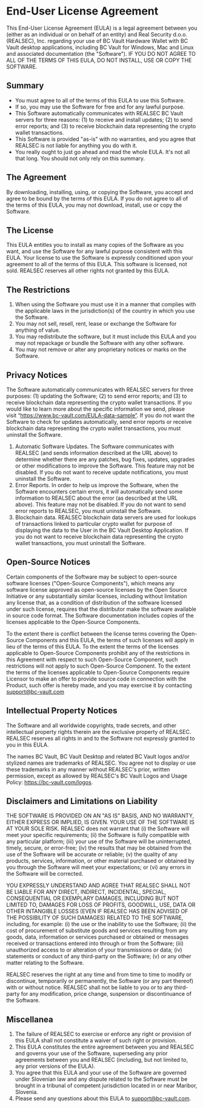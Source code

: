   

# End-User License Agreement

This End-User License Agreement (EULA) is a legal agreement between you (either as an individual or on behalf of an entity) and Real Security d.o.o. (REALSEC), Inc. regarding your use of BC Vault Hardware Wallet with BC Vault desktop applications, including BC Vault for Windows, Mac and Linux and associated documentation (the "Software"). IF YOU DO NOT AGREE TO ALL OF THE TERMS OF THIS EULA, DO NOT INSTALL, USE OR COPY THE SOFTWARE.

## Summary

-   You must agree to all of the terms of this EULA to use this Software.
-   If so, you may use the Software for free and for any lawful purpose.
-   This Software automatically communicates with REALSEC BC Vault servers for three reasons: (1) to receive and install updates; (2) to send error reports; and (3) to receive blockchain data representing the crypto wallet transactions.
-   This Software is provided "as-is" with no warranties, and you agree that REALSEC is not liable for anything you do with it.
-   You really ought to just go ahead and read the whole EULA. It's not all that long. You should not only rely on this summary.

## The Agreement

By downloading, installing, using, or copying the Software, you accept and agree to be bound by the terms of this EULA. If you do not agree to all of the terms of this EULA, you may not download, install, use or copy the Software.

## The License

This EULA entitles you to install as many copies of the Software as you want, and use the Software for any lawful purpose consistent with this EULA. Your license to use the Software is expressly conditioned upon your agreement to all of the terms of this EULA. This software is licensed, not sold. REALSEC reserves all other rights not granted by this EULA.

## The Restrictions

1.  When using the Software you must use it in a manner that complies with the applicable laws in the jurisdiction(s) of the country in which you use the Software.
2.  You may not sell, resell, rent, lease or exchange the Software for anything of value.
3.  You may redistribute the software, but it must include this EULA and you may not repackage or bundle the Software with any other software.
4.  You may not remove or alter any proprietary notices or marks on the Software.

## Privacy Notices

The Software automatically communicates with REALSEC servers for three purposes: (1) updating the Software; (2) to send error reports; and (3) to receive blockchain data representing the crypto wallet transactions. If you would like to learn more about the specific information we send, please visit “https://www.bc-vault.com/EULA-data-sample”. If you do not want the Software to check for updates automatically, send error reports or receive blockchain data representing the crypto wallet transactions, you must uninstall the Software.

1.  Automatic Software Updates. The Software communicates with REALSEC (and sends information described at the URL above) to determine whether there are any patches, bug fixes, updates, upgrades or other modifications to improve the Software. This feature may not be disabled. If you do not want to receive update notifications, you must uninstall the Software.
2.  Error Reports. In order to help us improve the Software, when the Software encounters certain errors, it will automatically send some information to REALSEC about the error (as described at the URL above). This feature may not be disabled. If you do not want to send error reports to REALSEC, you must uninstall the Software.
3.  Blockchain data. REALSEC blockchain data servers are used for lookups of transactions linked to particular crypto wallet for purpose of displaying the data to the User in the BC Vault Desktop Application. If you do not want to receive blockchain data representing the crypto wallet transactions, you must uninstall the Software.

## Open-Source Notices

Certain components of the Software may be subject to open-source software licenses ("Open-Source Components"), which means any software license approved as open-source licenses by the Open Source Initiative or any substantially similar licenses, including without limitation any license that, as a condition of distribution of the software licensed under such license, requires that the distributor make the software available in source code format. The Software documentation includes copies of the licenses applicable to the Open-Source Components.

To the extent there is conflict between the license terms covering the Open-Source Components and this EULA, the terms of such licenses will apply in lieu of the terms of this EULA. To the extent the terms of the licenses applicable to Open-Source Components prohibit any of the restrictions in this Agreement with respect to such Open-Source Component, such restrictions will not apply to such Open-Source Component. To the extent the terms of the licenses applicable to Open-Source Components require Licensor to make an offer to provide source code in connection with the Product, such offer is hereby made, and you may exercise it by contacting support@bc-vault.com

## Intellectual Property Notices

The Software and all worldwide copyrights, trade secrets, and other intellectual property rights therein are the exclusive property of REALSEC. REALSEC reserves all rights in and to the Software not expressly granted to you in this EULA.

The names BC Vault, BC Vault Desktop and related BC Vault logos and/or stylized names are trademarks of REALSEC. You agree not to display or use these trademarks in any manner without REALSEC's prior, written permission, except as allowed by REALSEC's BC Vault Logos and Usage Policy: https://bc-vault.com/logos.

## Disclaimers and Limitations on Liability

THE SOFTWARE IS PROVIDED ON AN "AS IS" BASIS, AND NO WARRANTY, EITHER EXPRESS OR IMPLIED, IS GIVEN. YOUR USE OF THE SOFTWARE IS AT YOUR SOLE RISK. REALSEC does not warrant that (i) the Software will meet your specific requirements; (ii) the Software is fully compatible with any particular platform; (iii) your use of the Software will be uninterrupted, timely, secure, or error-free; (iv) the results that may be obtained from the use of the Software will be accurate or reliable; (v) the quality of any products, services, information, or other material purchased or obtained by you through the Software will meet your expectations; or (vi) any errors in the Software will be corrected.

YOU EXPRESSLY UNDERSTAND AND AGREE THAT REALSEC SHALL NOT BE LIABLE FOR ANY DIRECT, INDIRECT, INCIDENTAL, SPECIAL, CONSEQUENTIAL OR EXEMPLARY DAMAGES, INCLUDING BUT NOT LIMITED TO, DAMAGES FOR LOSS OF PROFITS, GOODWILL, USE, DATA OR OTHER INTANGIBLE LOSSES (EVEN IF REALSEC HAS BEEN ADVISED OF THE POSSIBILITY OF SUCH DAMAGES) RELATED TO THE SOFTWARE, including, for example: (i) the use or the inability to use the Software; (ii) the cost of procurement of substitute goods and services resulting from any goods, data, information or services purchased or obtained or messages received or transactions entered into through or from the Software; (iii) unauthorized access to or alteration of your transmissions or data; (iv) statements or conduct of any third-party on the Software; (v) or any other matter relating to the Software.

REALSEC reserves the right at any time and from time to time to modify or discontinue, temporarily or permanently, the Software (or any part thereof) with or without notice. REALSEC shall not be liable to you or to any third-party for any modification, price change, suspension or discontinuance of the Software.

## Miscellanea

1.  The failure of REALSEC to exercise or enforce any right or provision of this EULA shall not constitute a waiver of such right or provision.
2.  This EULA constitutes the entire agreement between you and REALSEC and governs your use of the Software, superseding any prior agreements between you and REALSEC (including, but not limited to, any prior versions of the EULA).
3.  You agree that this EULA and your use of the Software are governed under Slovenian law and any dispute related to the Software must be brought in a tribunal of competent jurisdiction located in or near Maribor, Slovenia.
4.  Please send any questions about this EULA to support@bc-vault.com.